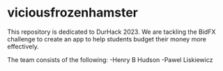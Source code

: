 # viciousfrozenhamster

This repository is dedicated to DurHack 2023. We are tackling the BidFX challenge to create an app to help students budget their money more effectively.

The team consists of the following:
-Henry B Hudson
-Pawel Liskiewicz
